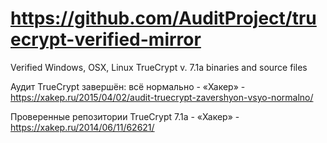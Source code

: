 # https://github.com/AuditProject/truecrypt-verified-mirror
Verified Windows, OSX, Linux TrueCrypt v. 7.1a binaries and source files

Аудит TrueCrypt завершён: всё нормально - «Хакер» - https://xakep.ru/2015/04/02/audit-truecrypt-zavershyon-vsyo-normalno/

Проверенные репозитории TrueCrypt 7.1a - «Хакер» - https://xakep.ru/2014/06/11/62621/
